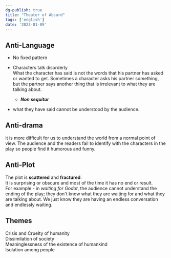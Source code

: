 ```yaml
---  
dg-publish: true  
title: "Theater of Absurd"  
tags: ['english']  
date: '2023-01-09'  
---  
```

  
  
## Anti-Language  
- No fixed pattern   
- Characters talk disorderly   
  What the character has said is not the words that his partner has asked or wanted to get. Sometimes a character asks his partner something, but the partner says another thing that is irrelevant to what they are talking about.   
    
	- ***Non sequitur***  
- what they have said cannot be understood by the audience.   
  
## **Anti-drama**  
it is more difficult for us to understand the world from a normal point of view. The audience and the readers fail to identify with the characters in the play so people find it  humorous and funny.   
  
## **Anti-Plot**  
The plot is **scattered** and **fractured**.   
It is surprising or obscure and most of the time it has no end or result.   
For example - in *waiting for Godot*, the audience cannot understand the ending of the play; they don't know what they are waiting for and what they are talking about. We just know they are having an endless conversation and endlessly waiting.   
  
## Themes  
Crisis and Cruelty of humanity  
Dissimilation of society  
Meaninglessness of the existence of humankind  
Isolation among people